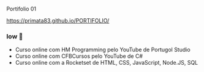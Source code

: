  Portifolio 01
 
 https://primata83.github.io/PORTIFOLIO/

### Iow 👋

- Curso online com HM Programming pelo YouTube de Portugol Studio
- Curso online com CFBCursos pelo YouTube de C#
- Curso online com a Rocketset de HTML, CSS, JavaScript, Node.JS, SQL

